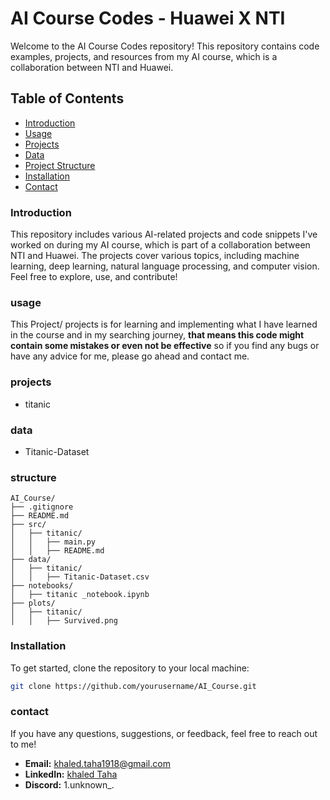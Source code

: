 # AI Course Codes - Huawei X NTI

Welcome to the AI Course Codes repository! This repository contains code examples, projects, and resources from my AI course, which is a collaboration between NTI and Huawei.

## Table of Contents

- [Introduction](#introduction)
- [Usage](#usage)
- [Projects](#projects)
- [Data](#data)
- [Project Structure](#structure)
- [Installation](#installation)
- [Contact](#contact)

### Introduction

This repository includes various AI-related projects and code snippets I've worked on during my AI course, which is part of a collaboration between NTI and Huawei. The projects cover various topics, including machine learning, deep learning, natural language processing, and computer vision. Feel free to explore, use, and contribute!

### usage

This Project/ projects is for learning and implementing what I have learned in the course and in my searching journey, **that means this code might contain some mistakes or even not be effective** so if you find any bugs or have any advice for me, please go ahead and contact me.

### projects

- titanic

### data

- Titanic-Dataset

### structure

```
AI_Course/
├── .gitignore
├── README.md
├── src/
│   ├── titanic/
│   │   ├── main.py
│   │   ├── README.md
├── data/
│   ├── titanic/
│   │   ├── Titanic-Dataset.csv
├── notebooks/
│   ├── titanic _notebook.ipynb
├── plots/
│   ├── titanic/
│   │   ├── Survived.png
```

### Installation

To get started, clone the repository to your local machine:

```sh
git clone https://github.com/yourusername/AI_Course.git
```

### contact

If you have any questions, suggestions, or feedback, feel free to reach out to me!

- **Email:** khaled.taha1918@gmail.com
- **LinkedIn:** [khaled Taha](https://www.linkedin.com/in/khaled-taha-6a780b299/)
- **Discord:** 1.unknown\_.
